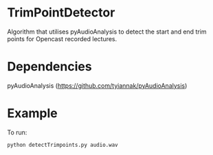 # TrimPointDetector
Algorithm that utilises pyAudioAnalysis to detect the start and end trim points for Opencast recorded lectures.

# Dependencies
pyAudioAnalysis (https://github.com/tyiannak/pyAudioAnalysis)

# Example
To run:

```
python detectTrimpoints.py audio.wav

```
